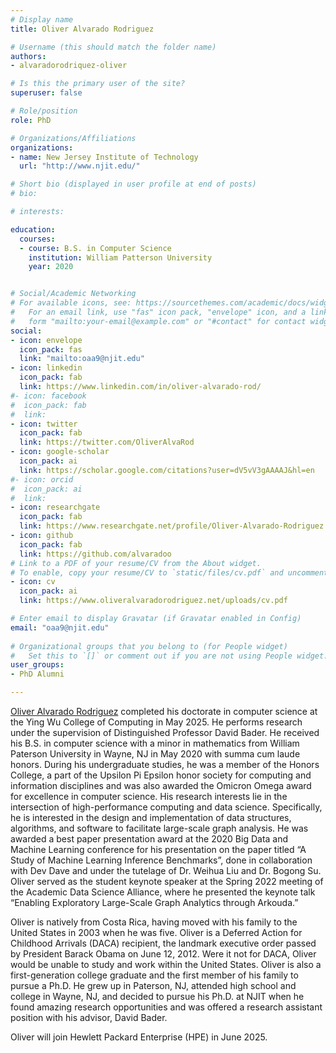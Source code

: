 ```yaml
---
# Display name
title: Oliver Alvarado Rodriguez

# Username (this should match the folder name)
authors:
- alvaradorodriquez-oliver

# Is this the primary user of the site?
superuser: false

# Role/position
role: PhD

# Organizations/Affiliations
organizations:
- name: New Jersey Institute of Technology
  url: "http://www.njit.edu/"

# Short bio (displayed in user profile at end of posts)
# bio:

# interests:

education:
  courses:
  - course: B.S. in Computer Science
    institution: William Patterson University
    year: 2020


# Social/Academic Networking
# For available icons, see: https://sourcethemes.com/academic/docs/widgets/#icons
#   For an email link, use "fas" icon pack, "envelope" icon, and a link in the
#   form "mailto:your-email@example.com" or "#contact" for contact widget.
social:
- icon: envelope
  icon_pack: fas
  link: "mailto:oaa9@njit.edu"
- icon: linkedin
  icon_pack: fab
  link: https://www.linkedin.com/in/oliver-alvarado-rod/
#- icon: facebook
#  icon_pack: fab
#  link: 
- icon: twitter
  icon_pack: fab
  link: https://twitter.com/OliverAlvaRod
- icon: google-scholar
  icon_pack: ai
  link: https://scholar.google.com/citations?user=dV5vV3gAAAAJ&hl=en
#- icon: orcid
#  icon_pack: ai
#  link: 
- icon: researchgate
  icon_pack: fab
  link: https://www.researchgate.net/profile/Oliver-Alvarado-Rodriguez
- icon: github
  icon_pack: fab
  link: https://github.com/alvaradoo
# Link to a PDF of your resume/CV from the About widget.
# To enable, copy your resume/CV to `static/files/cv.pdf` and uncomment the lines below.  
- icon: cv
  icon_pack: ai
  link: https://www.oliveralvaradorodriguez.net/uploads/cv.pdf

# Enter email to display Gravatar (if Gravatar enabled in Config)
email: "oaa9@njit.edu"
  
# Organizational groups that you belong to (for People widget)
#   Set this to `[]` or comment out if you are not using People widget.  
user_groups:
- PhD Alumni

---
```


[Oliver Alvarado Rodriguez](https://www.oliveralvaradorodriguez.net/)
completed his doctorate in computer science at the Ying Wu College
of Computing in May 2025. He performs research under the supervision of
Distinguished Professor David Bader. He received his B.S. in computer
science with a minor in mathematics from William Paterson University
in Wayne, NJ in May 2020 with summa cum laude honors.  During his
undergraduate studies, he was a member of the Honors College, a part
of the Upsilon Pi Epsilon honor society for computing and information
disciplines and was also awarded the Omicron Omega award for
excellence in computer science. His research interests lie in the
intersection of high-performance computing and data
science. Specifically, he is interested in the design and
implementation of data structures, algorithms, and software to
facilitate large-scale graph analysis. He was awarded a best paper
presentation award at the 2020 Big Data and Machine Learning
conference for his presentation on the paper titled “A Study of
Machine Learning Inference Benchmarks”, done in collaboration with Dev
Dave and under the tutelage of Dr. Weihua Liu and Dr. Bogong Su.
Oliver served as the student keynote speaker at the Spring 2022
meeting of the Academic Data Science Alliance, where he presented the
keynote talk “Enabling Exploratory Large-Scale Graph Analytics through
Arkouda.”

Oliver is natively from Costa Rica, having moved with his family to
the United States in 2003 when he was five. Oliver is a Deferred
Action for Childhood Arrivals (DACA) recipient, the landmark executive
order passed by President Barack Obama on June 12, 2012. Were it not
for DACA, Oliver would be unable to study and work within the United
States. Oliver is also a first-generation college graduate and the
first member of his family to pursue a Ph.D. He grew up in Paterson,
NJ, attended high school and college in Wayne, NJ, and decided to
pursue his Ph.D. at NJIT when he found amazing research opportunities
and was offered a research assistant position with his advisor, David
Bader.

Oliver will join Hewlett Packard Enterprise (HPE) in June 2025.
